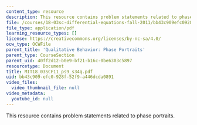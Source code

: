 ```yaml
---
content_type: resource
description: This resource contains problem statements related to phase portraits.
file: /courses/18-03sc-differential-equations-fall-2011/bb43c909efc0928f52f9a446dcda0891_MIT18_03SCF11_ps9_s34q.pdf
file_type: application/pdf
learning_resource_types: []
license: https://creativecommons.org/licenses/by-nc-sa/4.0/
ocw_type: OCWFile
parent_title: 'Qualitative Behavior: Phase Portraits'
parent_type: CourseSection
parent_uid: 40ff2d12-b0e9-bf21-b16c-0be6303c5897
resourcetype: Document
title: MIT18_03SCF11_ps9_s34q.pdf
uid: bb43c909-efc0-928f-52f9-a446dcda0891
video_files:
  video_thumbnail_file: null
video_metadata:
  youtube_id: null
---
```

This resource contains problem statements related to phase portraits.